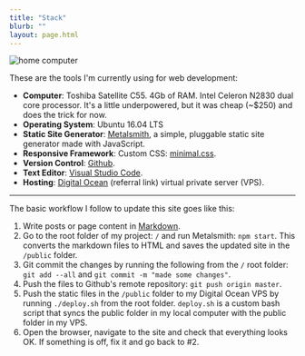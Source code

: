 ```yaml
---
title: "Stack"
blurb: ""
layout: page.html
---
```


<img src="../img/ubuntu2.jpg" class="profile medium" alt="home computer">

These are the tools I'm currently using for web development:

- **Computer**: Toshiba Satellite C55. 4Gb of RAM. Intel Celeron N2830 dual core processor.  It's a little underpowered, but it was cheap (~$250) and does the trick for now. 
- **Operating System**: Ubuntu 16.04 LTS
- **Static Site Generator**: [Metalsmith](https://metalsmith.io), a simple, pluggable static site generator made with JavaScript.
- **Responsive Framework**: Custom CSS: [minimal.css](/css/minimal.css).
- **Version Control**: [Github](https://github.com/mariobox).
- **Text Editor**: [Visual Studio Code](https://code.visualstudio.com/).
- **Hosting**: [Digital Ocean](https://m.do.co/c/b96aa4f9fdfd) (referral link) virtual private server (VPS).

-------

The basic workflow I follow to update this site goes like this:

1. Write posts or page content in [Markdown](https://daringfireball.net/projects/markdown/).
2. Go to the root folder of my project: `/` and run Metalsmith: `npm start`. This converts the markdown files to HTML and saves the updated site in the `/public` folder.
3. Git commit the changes by running the following from the `/` root folder: `git add --all` and `git commit -m "made some changes"`.
4. Push the files to Github's remote repository: `git push origin master`.
5. Push the static files in the `/public` folder to my Digital Ocean VPS by running `./deploy.sh` from the root folder. `deploy.sh` is a custom bash script that syncs the public folder in my local computer with the public folder in my VPS.
6. Open the browser, navigate to the site and check that everything looks OK. If something is off, fix it and go back to #2.
